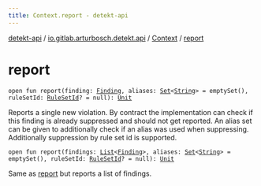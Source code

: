 ```yaml
---
title: Context.report - detekt-api
---
```


[detekt-api](../../index.html) / [io.gitlab.arturbosch.detekt.api](../index.html) / [Context](index.html) / [report](./report.html)

# report

`open fun report(finding: `[`Finding`](../-finding/index.html)`, aliases: `[`Set`](https://kotlinlang.org/api/latest/jvm/stdlib/kotlin.collections/-set/index.html)`<`[`String`](https://kotlinlang.org/api/latest/jvm/stdlib/kotlin/-string/index.html)`> = emptySet(), ruleSetId: `[`RuleSetId`](../-rule-set-id.html)`? = null): `[`Unit`](https://kotlinlang.org/api/latest/jvm/stdlib/kotlin/-unit/index.html)

Reports a single new violation.
By contract the implementation can check if
this finding is already suppressed and should not get reported.
An alias set can be given to additionally check if an alias was used when suppressing.
Additionally suppression by rule set id is supported.

`open fun report(findings: `[`List`](https://kotlinlang.org/api/latest/jvm/stdlib/kotlin.collections/-list/index.html)`<`[`Finding`](../-finding/index.html)`>, aliases: `[`Set`](https://kotlinlang.org/api/latest/jvm/stdlib/kotlin.collections/-set/index.html)`<`[`String`](https://kotlinlang.org/api/latest/jvm/stdlib/kotlin/-string/index.html)`> = emptySet(), ruleSetId: `[`RuleSetId`](../-rule-set-id.html)`? = null): `[`Unit`](https://kotlinlang.org/api/latest/jvm/stdlib/kotlin/-unit/index.html)

Same as [report](./report.html) but reports a list of findings.

